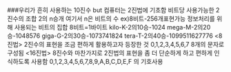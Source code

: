 ###우리가 흔히 사용하는 10진수 
but 컴퓨터는 2진법에 기초함
<bit>
비트당 사용가능한 2진수의 조합 2의 n승개 
여기서 n은 비트의 수
ex)8비트-256개표현가능
<byte>
정보처리를 위해 사용되는 비트의 집합
8비트=1바이트
kilo-K-2의10승-1024
mega-M-2의20승-1048576
giga-G-2의30승-1073741824
tera-T-2의40승-1099511627776
<8진법>
2진수의 표현을 조금 편하게 활용하고자 등장한 것
0,1,2,3,4,5,6,7 8개의 문자로 구성됨
<16진법>
8진수와 마찬가지로 2진법의 표현을 좀 더 단순하게 하고 편하게 인식하도록 사용함
0,1,2,3,4,5,6,7,8,9,A,B,C,D,E,F 의 기호사용
